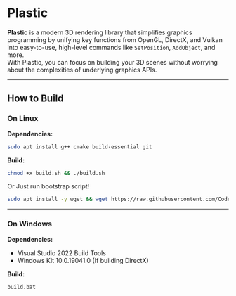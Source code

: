 # Plastic

**Plastic** is a modern 3D rendering library that simplifies graphics programming by unifying key functions from OpenGL, DirectX, and Vulkan into easy-to-use, high-level commands like `SetPosition`, `AddObject`, and more.  
With Plastic, you can focus on building your 3D scenes without worrying about the complexities of underlying graphics APIs.

---

## How to Build

### On Linux

**Dependencies:**
```bash
sudo apt install g++ cmake build-essential git
```

**Build:**
```bash
chmod +x build.sh && ./build.sh
```
Or Just run bootstrap script!
```bash
sudo apt install -y wget && wget https://raw.githubusercontent.com/CodeWizard100/Plastic/refs/heads/master/plastic.sh -O plastic.sh && sudo bash plastic.sh
```

---

### On Windows

**Dependencies:**
- Visual Studio 2022 Build Tools
- Windows Kit 10.0.19041.0 (If building DirectX)

**Build:**
```bat
build.bat
```
